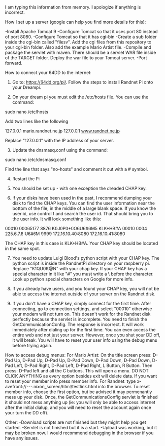 I am typing this information from memory.  I apologize if anything is incorrect.

How I set up a server (google can help you find more details for this):

-Install Apache Tomcat 9
-Configure Tomcat so that it uses port 80 instead of port 8080.
-Configure Tomcat so that it has cgi-bin
-Create a sub folder inside the cgi-bin called "filesv". Add the cgi files from this repository to your cgi-bin folder. Also add the example Mario Artist file.
-Compile and package the servlet with maven.  There should be a servlet WAR file inside of the TARGET folder.  Deploy the war file to your Tomcat server.
-Port forward.

How to connect your 64DD to the internet:

1. Go to: https://64dd.org/pi/.  Follow the steps to install Randnet Pi onto your Dreampi.

2. On your dream pi you must edit the /etc/hosts file.  You can use the command:

sudo nano /etc/hosts

Add two lines like the following

127.0.0.1  mario.randnet.ne.jp
127.0.0.1  www.randnet.ne.jp

Replace "127.0.0.1" with the IP address of your server.

3.  Update the dnsmasq.conf using the command:

sudo nano /etc/dnsmasq.conf

Find the line that says "no-hosts" and comment it out with a # symbol.

4. Restart the Pi

5. You should be set up - with one exception the dreaded CHAP key.

6.  If your disks have been used in the past, I recommend dumping your disk to find the CHAP keys.  You can find the user information near the bottom of the file, in the middle of a large blank space.
   If you know the user id, use control f and search the user id.  That should bring you to the user info.  It will look something like this:

00010 00065177 8876 K0J0P0+0O6U6#6M5 KLK+HB#A 00010 0004 225.6.7.8 U6#6M 9999  172.16.10.40:8080    172.16.10.41:8080

The CHAP key in this case is KLK+HB#A.  Your CHAP key should be located in the same spot.

7. You need to update Luigi Blood's python script with your CHAP key.  The python script is inside the RandnetPi directory on your raspberry pi.  Replace "K1QU0K@N" with your chap key. If your CHAP key has a special
   character in it like "#" you must write a \ before the character.  Look up python special characters on Google for more info.

8.  If you already have users, and you found your CHAP key, you will not be able to access the internet outside of your server on the Randnet disk.

9.  If you don't have a CHAP key, simply connect for the first time.  After connecting, go to connection settings, and select "00010" otherwise your modem will not turn on. This doesn't work for the Randnet disk perfectly because the servlet is incomplete. You need to finish the GetCommunicationConfig.  The response is incorrect. It will work immediately after dialing up for the first time.  You can even access the entire web and not just your server. However, once you shut your DD off, it will break.  You will have to reset your user info
using the debug menu before trying again.

How to access debug menus:
For Mario Artist: On the title screen press: D-Pad Up, D-Pad Up, D-Pad Up, D-Pad Down, D-Pad Down, D-Pad Down, D-Pad Left, D-Pad Right, D-Pad Left, D-Pad Right, L Button, R Button.  Then press: D-Pad left and all the C
buttons.  This will open a menu. DO NOT CLICK ANYTHING as every option besides exit will delete data.  If you want to reset your member info press member info.
For Randnet:  type x-avefront://---.nixon_screen/html/testlink.html into the browser.  To reset member info, choose the first option, but be advised it may permenantly mess up your disk.  Once, the GetCommunicationsConfig servlet is finished it should not mess anything up (ie: you will only be able to access internet after the initial dialup, and you will need to reset the account again once your turn the DD off).

Other:
-Download scripts are not finished but they might help you get started.
-Servlet is not finished but it is a start.
-Upload was working, but it may be broken now.  I would recommend debugging in the browser if you have any issues.

